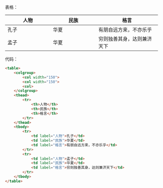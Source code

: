 表格：

<table>
    <colgroup>
        <col width="150">
        <col width="150">
        <col>
    </colgroup>
    <thead>
        <tr>
            <th>人物</th>
            <th>民族</th>
            <th>格言</th>
        </tr>
    </thead>
    <tbody>
        <tr>
            <td label="人物">孔子</td>
            <td label="民族">华夏</td>
            <td label="格言">有朋自远方来，不亦乐乎</td>
        </tr>
        <tr>
            <td label="人物">孟子</td>
            <td label="民族">华夏</td>
            <td label="格言">穷则独善其身，达则兼济天下</td>
        </tr>
    </tbody>
</table>

代码：

```html
<table>
    <colgroup>
        <col width="150">
        <col width="150">
        <col>
    </colgroup>
    <thead>
        <tr>
            <th>人物</th>
            <th>民族</th>
            <th>格言</th>
        </tr>
    </thead>
    <tbody>
        <tr>
            <td label="人物">孔子</td>
            <td label="民族">华夏</td>
            <td label="格言">有朋自远方来，不亦乐乎</td>
        </tr>
        <tr>
            <td label="人物">孟子</td>
            <td label="民族">华夏</td>
            <td label="格言">穷则独善其身，达则兼济天下</td>
        </tr>
    </tbody>
</table>
```